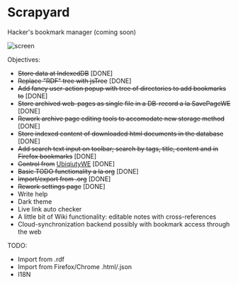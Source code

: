 # Scrapyard

Hacker's bookmark manager (coming soon)

![screen](/media/screen.gif?raw=true)

Objectives:

* ~~Store data at IndexedDB~~ [DONE]
* ~~Replace "RDF" tree with jsTree~~ [DONE]
* ~~Add fancy user-action popup with tree of directories to add bookmarks to~~ [DONE]
* ~~Store archived web-pages as single file in a DB-record a la SavePageWE~~ [DONE]
* ~~Rework archive page editing tools to accomodate new storage method~~ [DONE]
* ~~Store indexed content of downloaded html documents in the database~~ [DONE]
* ~~Add search text input on toolbar; search by tags, title, content and in Firefox bookmarks~~ [DONE]
* ~~Control from~~ [UbiqiutyWE](https://gchristensen.github.io/ubiquitywe/) [DONE]
* ~~Basic TODO functionality a la org~~ [DONE]
* ~~Import/export from .org~~ [DONE]
* ~~Rework settings page~~ [DONE]
* Write help
* Dark theme
* Live link auto checker
* A little bit of Wiki functionality: editable notes with cross-references
* Cloud-synchronization backend possibly with bookmark access through the web


TODO: 

* Import from .rdf
* Import from Firefox/Chrome .html/.json
* I18N
